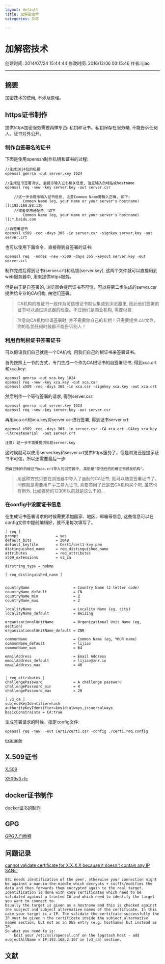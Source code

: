 ```yaml
---
layout: default
title: 加解密技术
categories: 杂项

---
```


# 加解密技术
创建时间: 2014/07/24 15:44:44  修改时间: 2016/12/06 00:15:46 作者:lijiao

----

## 摘要

加密技术的使用, 不涉及原理。

## https证书制作

提供https加密服务需要两样东西: 私钥和证书。私钥保存在服务端, 不能告诉任何人。证书对外公开。

### 制作自签署名的证书

下面是使用openssh制作私钥和证书的过程:

	//生成1024位的私钥
	openssl genrsa -out server.key 1024               

	//生成证书签署请求, 会提示输入证书相关信息, 注意输入的域名或hostname
	openssl req -new -key server.key -out server.csr

		//这一步会提示输入证书信息, 注意Common Name要输入正确, 如下:
			Common Name (eg, your name or your server's hostname) []:192.168.88.130
		//或者使用通配符, 如下
			Common Name (eg, your name or your server's hostname) []:*.baidu.com

	//自签署证书
	openssl x509 -req -days 365 -in server.csr -signkey server.key -out server.crt

也可以使用下面命令，直接得到自签署的证书:

	openssl req  -nodes -new -x509 -days 365 -keyout server.key -out server.crt

制作完成后得到证书(server.crt)和私钥(server.key), 这两个文件就可以直接用到web服务器中, 用来提供https服务。

但是由于是自签署的, 浏览器会提示证书不可信。可以将第二步生成的server.csr提供给专业的CA机构, 由他们签署。

>CA机构的根证书一般作为可信根证书默认集成到浏览器里, 因此他们签署的证书可以通过浏览器的检查。不过他们是商业机构, 需要付费.

>注意向CA机构申请签署时, 并不需要你自己的私钥！只需要提供.csr文件。你的私钥任何时候都不能告诉别人！

### 利用自制根证书签署证书

可以假设我们自己就是一个CA机构, 用我们自己的根证书来签署证书。

首先按照上一节的方式，专门生成一个作为CA根证书的自签署证书, 得到xca.crt和xca.key:

	openssl genrsa -out xca.key 1024               
	openssl req -new -key xca.key -out xca.csr
	openssl x509 -req -days 365 -in xca.csr -signkey xca.key -out xca.crt

然后制作一个等待签署的请求, 得到server.csr:

	openssl genrsa -out server.key 1024               
	openssl req -new -key server.key -out server.csr

再用xca.crt和xca.key对server.csr进行签署, 得到证书server.crt:

	openssl x509 -req -days 365 -in server.csr -CA xca.crt -CAkey xca.key -CAcreateserial  -out server.crt 

	注意: 这一步不需要提供私钥server.key

这时候就可以使用server.key和server.crt提供https服务了。但是浏览还是提示证书不可信，所以还需要最后一步

	把自己制作的根证书xca.crt导入的浏览器中, 类别是"受信任的的根证书颁发机构"。

>用这种方式只要在浏览器中导入了自制的CA证书, 就可以随意签署证书了。问题就是需要用户手工导入证书, 真要商用了还是去CA机构买个吧, 虽然也有例外, 比如强势的12306以前就是这么干的...

### 在config中设置证书信息

在生成证书签署请求的时候需要添加国家、地区、邮箱等信息, 这些信息可以在config文件中提前编辑好，就不用每次填写了。

	[ req ]                                                                                                                                                                                                            
	prompt                 = yes 
	default_bits           = 2048
	default_keyfile        = Cert1/cert1-key.pem
	distinguished_name     = req_distinguished_name
	attributes             = req_attributes
	x509_extensions        = v3_ca
	
	dirstring_type = nobmp
	
	[ req_distinguished_name ]
	
	
	countryName                    = Country Name (2 letter code)
	countryName_default            = CN
	countryName_min                = 2 
	countryName_max                = 2 
	
	localityName                   = Locality Name (eg, city)
	localityName_default           = BeiJing
	
	organizationalUnitName         = Organizational Unit Name (eg, section)
	organizationalUnitName_default = ZNR 
	
	commonName                     = Common Name (eg, YOUR name)
	commonName_default             = lijiao
	commonName_max                 = 64
	
	emailAddress                   = Email Address
	emailAddress_default           = lijiao@znr.io
	emailAddress_max               = 40
	
	
	[ req_attributes ]
	challengePassword              = A challenge password
	challengePassword_min          = 4 
	challengePassword_max          = 20
	
	[ v3_ca ]
	subjectKeyIdentifier=hash
	authorityKeyIdentifier=keyid:always,issuer:always
	basicConstraints = CA:true

生成签署请求的时候，指定config文件:

	openssl req -new  -out Cert1/cert1.csr -config ./cert1.req.config

[example](https://github.com/lijiaocn/Material/tree/master/x509)

## X.509证书

[X.509](http://en.wikipedia.org/wiki/X.509)

[X509v3 rfc](https://www.ietf.org/rfc/rfc5280.txt)

## docker证书制作

[docker证书的制作](https://github.com/lijiaocn/Material/tree/master/DockerCA)

## GPG

[GPG入门教程](http://www.ruanyifeng.com/blog/2013/07/gpg.html)

## 问题记录

[cannot validate certificate for X.X.X.X because it doesn't contain any IP SANs'](http://serverfault.com/questions/611120/failed-tls-handshake-does-not-contain-any-ip-sans)

	SSL needs identification of the peer, otherwise your connection might be against a man-in-the-middle which decrypts + sniffs/modifies the data and then forwards them encrypted again to the real target. Identification is done with x509 certificates which need to be validated against a trusted CA and which need to identify the target you want to connect to.
	Usually the target is given as a hostname and this is checked against the subject and subject alternative names of the certificate. In this case your target is a IP. The validate the certifcate successfully the IP must be given n the certificate inside the subject alternative names section, but not as an DNS entry (e.g. hostname) but instead as IP.
	So what you need to is:
		Edit your /etc/ssl/openssl.cnf on the logstash host - add subjectAltName = IP:192.168.2.107 in [v3_ca] section.

## 文献
